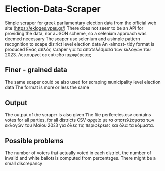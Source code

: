 # Election-Data-Scraper
Simple scraper for greek parliamentary election data from the official web site (https://ekloges.ypes.gr/)
There does not seem to be an API for providing the data, nor a JSON scheme, so a selenium approach was deemed necessary
The scaper use selenium and a simple pattern recognition to scape
district level election data 
An -almost- tidy format is produced
Ενας απλός scraper για τα αποτελέσματα των εκλογών του 2023. Λειτουργεί σε επίπεδο περιφέρειας
## Finer - grained data
The same  scaper could be also used for scraping municipality level election data
The format is more or less the same
## Output 
The output of the scraper is also given
The file perifereies.csv contains votes for all parties, for all districts
CSV αρχείο με τα αποτελέσματα των εκλογών του Μαίου 2023 για όλες τις περιφέρειες και όλα τα κόμματα. 
## Possible problems
The number of voters that actually voted in each district, the number of invalid and white ballots
is computed from percentages. There might be a small discrepancy
